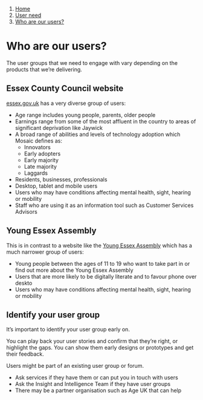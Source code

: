 1.  [Home](/)
2.  [User need](/users/user-need)
3.  [Who are our users?](#)

# Who are our users?

The user groups that we need to engage with vary depending on the products that we’re delivering.

## Essex County Council website

[essex.gov.uk](https:/www.essex.gov.uk/Pages/Default.aspx) has a very diverse group of users:

*   Age range includes young people, parents, older people
*   Earnings range from some of the most affluent in the country to areas of significant deprivation like Jaywick
*   A broad range of abilities and levels of technology adoption which Mosaic defines as:  
    *   Innovators
    *   Early adopters
    *   Early majority
    *   Late majority
    *   Laggards
*   Residents, businesses, professionals
*   Desktop, tablet and mobile users
*   Users who may have conditions affecting mental health, sight, hearing or mobility
*   Staff who are using it as an information tool such as Customer Services Advisors

## Young Essex Assembly

This is in contrast to a website like the [Young Essex Assembly](http:/young-essex-assembly.org.uk) which has a much narrower group of users:

*   Young people between the ages of 11 to 19 who want to take part in or find out more about the Young Essex Assembly
*   Users that are more likely to be digitally literate and to favour phone over deskto
*   Users who may have conditions affecting mental health, sight, hearing or mobility

## Identify your user group

It’s important to identify your user group early on.

You can play back your user stories and confirm that they’re right, or highlight the gaps. You can show them early designs or prototypes and get their feedback.

Users might be part of an existing user group or forum.

*   Ask services if they have them or can put you in touch with users
*   Ask the Insight and Intelligence Team if they have user groups
*   There may be a partner organisation such as Age UK that can help
